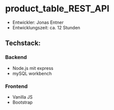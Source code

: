 # product_table_REST_API
- Entwickler: Jonas Entner
- Entwicklungszeit: ca. 12 Stunden

## Techstack: 

### Backend 
- Node.js mit express
- mySQL workbench

### Frontend
- Vanilla JS
- Bootstrap

